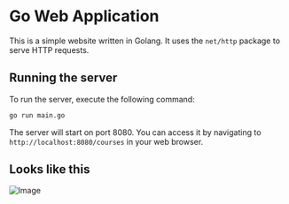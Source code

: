 # Go Web Application

This is a simple website written in Golang. It uses the `net/http` package to serve HTTP requests.

## Running the server

To run the server, execute the following command:

```bash
go run main.go
```

The server will start on port 8080. You can access it by navigating to `http://localhost:8080/courses` in your web browser.

## Looks like this
![Image](https://github.com/user-attachments/assets/2fc5e8bc-4962-4d68-8bcc-4b81271d6985)



